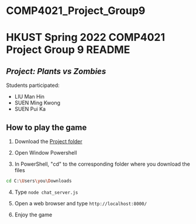 # COMP4021_Project_Group9

# HKUST Spring 2022 COMP4021 Project Group 9 README

## **_Project: Plants vs Zombies_**

Students participated:
- LIU Man Hin
- SUEN Ming Kwong
- SUEN Pui Ka


## How to play the game
1. Download the [Project folder](https://github.com/kyddaniel/COMP4021_Project_Group9)

2. Open Window Powershell

3. In PowerShell, "cd" to the corresponding folder where you download the files
```bash
cd C:\Users\you\Downloads
```
4. Type
```node chat_server.js```

5. Open a web browser and type ```http://localhost:8000/```

6. Enjoy the game
